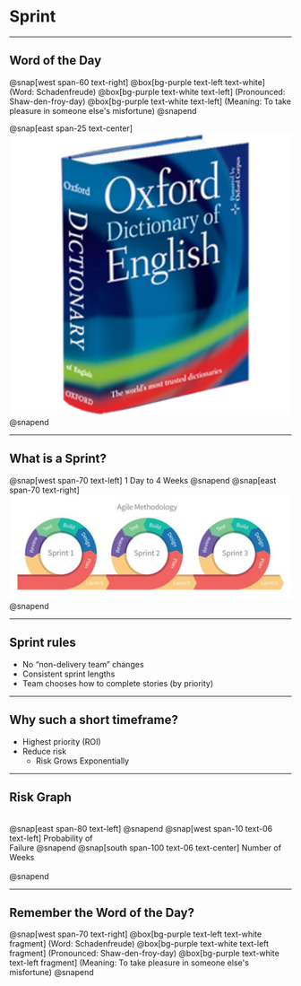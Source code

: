 # Sprint
---
## Word of the Day
@snap[west span-60 text-right]
@box[bg-purple  text-left text-white] (Word: Schadenfreude)
@box[bg-purple text-white text-left] (Pronounced: Shaw-den-froy-day)
@box[bg-purple text-white text-left] (Meaning: To take pleasure in someone else's misfortune)
@snapend

@snap[east span-25 text-center]
![](assets/img/dictionary.png)
@snapend

---
## What is a Sprint?
@snap[west span-70 text-left]
1 Day to 4 Weeks
@snapend
@snap[east span-70 text-right]
![](assets/img/sprinting.png)
@snapend

---
## Sprint rules
- No “non-delivery team” changes
- Consistent sprint lengths
- Team chooses how to complete stories (by priority)

---
## Why such a short timeframe?
- Highest priority (ROI)
- Reduce risk
  - Risk Grows Exponentially

---
## Risk Graph
<br>
@snap[east span-80 text-left]
<canvas data-chart="line">
<!--
{
 "data": {
  "labels": ["0", "1"," 2"," 3"," 4"," 5"," 6"," 7", " 8"],
  "datasets": [
   {
    "data":[0,1, 2, 4, 8, 16, 32, 64, 99],
    "label":"Risk of ...",
    "backgroundColor":"rgba(20,220,220,.8)"
   }
  ]
 },
 "options": { "responsive": "true" }
}
-->
</canvas>
@snapend
@snap[west span-10 text-06 text-left]
Probability of <br>Failure
@snapend
@snap[south span-100 text-06 text-center]
Number of Weeks
<br><br>
@snapend

---
## Remember the Word of the Day?
@snap[west span-70 text-right]
@box[bg-purple  text-left text-white fragment] (Word: Schadenfreude)
@box[bg-purple text-white text-left fragment] (Pronounced: Shaw-den-froy-day)
@box[bg-purple text-white text-left fragment] (Meaning: To take pleasure in someone else's misfortune)
@snapend
